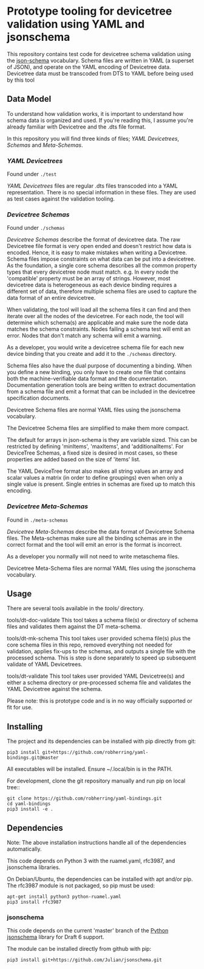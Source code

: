 # Prototype tooling for devicetree validation using YAML and jsonschema

This repository contains test code for devicetree schema validation using the
[json-schema](http://json-schema.org/documentation.html) vocabulary. Schema
files are written in YAML (a superset of JSON), and operate on the YAML
encoding of Devicetree data. Devicetree data must be transcoded from DTS to
YAML before being used by this tool

## Data Model

To understand how validation works, it is important to understand how schema data is organized and used.
If you're reading this, I assume you're already familiar with Devicetree and the .dts file format.

In this repository you will find three kinds of files; *YAML Devicetrees*, *Schemas* and *Meta-Schemas*.

### *YAML Devicetrees*

Found under `./test`

*YAML Devicetrees* files are regular .dts files transcoded into a YAML
representation.
There is no special information in these files.
They are used as test cases against the validation tooling.

### *Devicetree Schemas*

Found under `./schemas`

*Devicetree Schemas* describe the format of devicetree data.
The raw Devicetree file format is very open ended and doesn't restrict how
data is encoded.
Hence, it is easy to make mistakes when writing a Devicetree.
Schema files impose constraints on what data can be put into a devicetree.
As the foundation, a single core schema describes all the common property types
that every devicetree node must match.
e.g. In every node the 'compatible' property must be an array of strings.
However, most devicetree data is heterogeneous as each device binding requires
a different set of data, therefore multiple schema files are used to capture the
data format of an entire devicetree.

When validating, the tool will load all the schema files it can find and then
iterate over all the nodes of the devicetree.
For each node, the tool will determine which schema(s) are applicable and make sure
the node data matches the schema constraints.
Nodes failing a schema test will emit an error.
Nodes that don't match any schema will emit a warning.

As a developer, you would write a devicetree schema file for each new
device binding that you create and add it to the `./schemas` directory.

Schema files also have the dual purpose of documenting a binding.
When you define a new binding, you only have to create one file that contains
both the machine-verifiable data format and the documentation.
Documentation generation tools are being written to extract documentation
from a schema file and emit a format that can be included in the devicetree
specification documents.

Devicetree Schema files are normal YAML files using the jsonschema vocabulary.

The Devicetree Schema files are simplified to make them more compact.

The default for arrays in json-schema is they are variable sized. This can be
restricted by defining 'minItems', 'maxItems', and 'additionalItems'. For
DeviceTree Schemas, a fixed size is desired in most cases, so these properties
are added based on the size of 'items' list.

The YAML DeviceTree format also makes all string values an array and scalar
values a matrix (in order to define groupings) even when only a single value
is present. Single entries in schemas are fixed up to match this encoding.

### *Devicetree Meta-Schemas*

Found in `./meta-schemas`

*Devicetree Meta-Schemas* describe the data format of Devicetree Schema files.
The Meta-schemas make sure all the binding schemas are in the correct format
and the tool will emit an error is the format is incorrect.

As a developer you normally will not need to write metaschema files.

Devicetree Meta-Schema files are normal YAML files using the jsonschema vocabulary.

## Usage
There are several tools available in the *tools/* directory.

tools/dt-doc-validate
This tool takes a schema file(s) or directory of schema files and validates
them against the DT meta-schema.

tools/dt-mk-schema
This tool takes user provided schema file(s) plus the core schema files in this
repo, removed everything not needed for validation, applies fix-ups to the
schemas, and outputs a single file with the processed schema. This is step is
done separately to speed up subsequent validate of YAML Devicetrees.

tools/dt-validate
This tool takes user provided YAML Devicetree(s) and either a schema directory
or pre-processed schema file and validates the YAML Devicetree against the schema.


Please note: this is prototype code and is in no way officially supported or
fit for use.

## Installing
The project and its dependencies can be installed with pip directly from git:

```
pip3 install git+https://github.com/robherring/yaml-bindings.git@master
```

All executables will be installed. Ensure ~/.local/bin is in the PATH.


For development, clone the git repository manually and run pip on local tree::

```
git clone https://github.com/robherring/yaml-bindings.git
cd yaml-bindings
pip3 install -e .
```

## Dependencies
Note: The above installation instructions handle all of the dependencies
automatically.

This code depends on Python 3 with the ruamel.yaml, rfc3987, and jsonschema
libraries.

On Debian/Ubuntu, the dependencies can be installed with apt and/or pip. The
rfc3987 module is not packaged, so pip must be used:

```
apt-get install python3 python-ruamel.yaml
pip3 install rfc3987
```


### jsonschema
This code depends on the current 'master' branch of the
[Python jsonschema](https://github.com/Julian/jsonschema/tree/master)
library for Draft 6 support.

The module can be installed directly from github with pip:

```
pip3 install git+https://github.com/Julian/jsonschema.git
```
